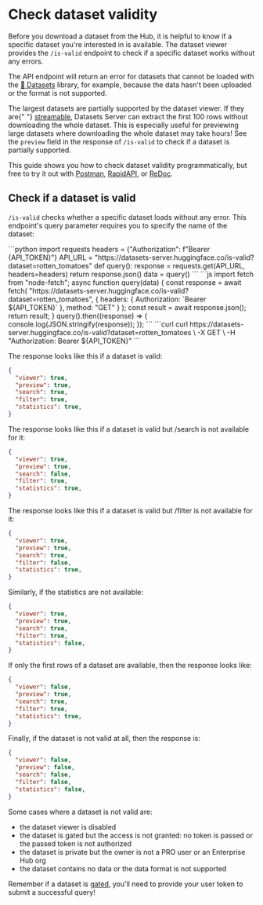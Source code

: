 # Check dataset validity

Before you download a dataset from the Hub, it is helpful to know if a specific dataset you're interested in is available. The dataset viewer provides the `/is-valid` endpoint to check if a specific dataset works without any errors.

The API endpoint will return an error for datasets that cannot be loaded with the [🤗 Datasets](https://github.com/huggingface/datasets) library, for example, because the data hasn't been uploaded or the format is not supported.

<Tip warning={true}>
  The largest datasets are partially supported by the dataset viewer. If they are{" "}
  <a href="https://huggingface.co/docs/datasets/stream">streamable</a>, Datasets
  Server can extract the first 100 rows without downloading the whole dataset.
  This is especially useful for previewing large datasets where downloading the
  whole dataset may take hours! See the <code>preview</code> field in the
  response of <code>/is-valid</code> to check if a dataset is partially
  supported.
</Tip>

This guide shows you how to check dataset validity programmatically, but free to try it out with [Postman](https://www.postman.com/huggingface/workspace/hugging-face-apis/request/23242779-17b761d0-b2b8-4638-a4f7-73be9049c324), [RapidAPI](https://rapidapi.com/hugging-face-hugging-face-default/api/hugging-face-datasets-api), or [ReDoc](https://redocly.github.io/redoc/?url=https://datasets-server.huggingface.co/openapi.json#operation/isValidDataset).

## Check if a dataset is valid

`/is-valid` checks whether a specific dataset loads without any error. This endpoint's query parameter requires you to specify the name of the dataset:

<inferencesnippet>
<python>
```python
import requests
headers = {"Authorization": f"Bearer {API_TOKEN}"}
API_URL = "https://datasets-server.huggingface.co/is-valid?dataset=rotten_tomatoes"
def query():
    response = requests.get(API_URL, headers=headers)
    return response.json()
data = query()
```
</python>
<js>
```js
import fetch from "node-fetch";
async function query(data) {
    const response = await fetch(
        "https://datasets-server.huggingface.co/is-valid?dataset=rotten_tomatoes",
        {
            headers: { Authorization: `Bearer ${API_TOKEN}` },
            method: "GET"
        }
    );
    const result = await response.json();
    return result;
}
query().then((response) => {
    console.log(JSON.stringify(response));
});
```
</js>
<curl>
```curl
curl https://datasets-server.huggingface.co/is-valid?dataset=rotten_tomatoes \
        -X GET \
        -H "Authorization: Bearer ${API_TOKEN}"
```
</curl>
</inferencesnippet>

The response looks like this if a dataset is valid:

```json
{
  "viewer": true,
  "preview": true,
  "search": true,
  "filter": true,
  "statistics": true,
}
```

The response looks like this if a dataset is valid but /search is not available for it:

```json
{
  "viewer": true,
  "preview": true,
  "search": false,
  "filter": true,
  "statistics": true,
}
```

The response looks like this if a dataset is valid but /filter is not available for it:

```json
{
  "viewer": true,
  "preview": true,
  "search": true,
  "filter": false,
  "statistics": true,
}
```

Similarly, if the statistics are not available:

```json
{
  "viewer": true,
  "preview": true,
  "search": true,
  "filter": true,
  "statistics": false,
}
```

If only the first rows of a dataset are available, then the response looks like:

```json
{
  "viewer": false,
  "preview": true,
  "search": true,
  "filter": true,
  "statistics": true,
}
```

Finally, if the dataset is not valid at all, then the response is:

```json
{
  "viewer": false,
  "preview": false,
  "search": false,
  "filter": false,
  "statistics": false,
}
```

Some cases where a dataset is not valid are:

- the dataset viewer is disabled
- the dataset is gated but the access is not granted: no token is passed or the passed token is not authorized
- the dataset is private but the owner is not a PRO user or an Enterprise Hub org
- the dataset contains no data or the data format is not supported

<Tip>
  Remember if a dataset is <a href="./quick_start#gated-datasets">gated</a>,
  you'll need to provide your user token to submit a successful query!
</Tip>

